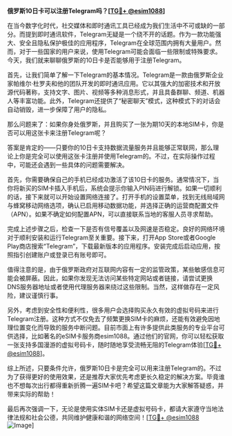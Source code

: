 **俄罗斯10日卡可以注册Telegram吗？[[TG💪+ @esim1088](https://t.me/s/esim1088)]**

在当今数字化时代，社交媒体和即时通讯工具已经成为我们生活中不可或缺的一部分。而提到即时通讯软件，Telegram无疑是一个绕不开的话题。作为一款功能强大、安全且隐私保护极佳的应用程序，Telegram在全球范围内拥有大量用户。然而，对于一些国家的用户来说，使用Telegram可能会面临一些限制或特殊要求。今天，我们就来聊聊俄罗斯的10日卡是否能够用于注册Telegram。

首先，让我们简单了解一下Telegram的基本情况。Telegram是一款由俄罗斯企业家帕维尔·杜罗夫和他的团队开发的即时通讯应用。它以其强大的加密技术和开放源代码著称，支持文字、图片、视频等多种消息形式，并且具备群聊、频道、机器人等丰富功能。此外，Telegram还提供了“秘密聊天”模式，这种模式下的对话会自动销毁，进一步保障了用户的隐私。

那么问题来了：如果你身处俄罗斯，并且购买了一张为期10天的本地SIM卡，你是否可以用这张卡来注册Telegram呢？

答案是肯定的——只要你的10日卡支持数据流量服务并且能够正常联网，那么理论上你是完全可以使用这张卡注册并使用Telegram的。不过，在实际操作过程中，可能还会遇到一些具体的问题需要解决。

首先，你需要确保自己的手机已经成功激活了该10日卡的服务。通常情况下，当你将新买的SIM卡插入手机后，系统会提示你输入PIN码进行解锁。如果一切顺利的话，接下来就可以开始设置网络连接了。打开手机的设置菜单，找到无线局域网与蜂窝移动网络选项，确认已启用移动数据功能，并选择正确的运营商配置文件（APN）。如果不确定如何配置APN，可以直接联系当地的客服人员寻求帮助。

完成上述步骤之后，检查一下是否有信号覆盖以及网速是否稳定。良好的网络环境对于顺利安装和运行Telegram至关重要。接下来，打开App Store或者Google Play商店搜索“Telegram”，下载最新版本的应用程序。安装完成后启动应用，按照指引创建账户或登录已有账号即可。

值得注意的是，由于俄罗斯政府对互联网内容有一定的监管政策，某些敏感信息可能会被屏蔽。因此，如果你发现无法访问某些特定网站或者链接，请尝试更换DNS服务器地址或者使用代理服务器来绕过这些限制。当然，这样做存在一定风险，建议谨慎行事。

另外，考虑到安全性和便利性，很多用户会选择购买永久有效的虚拟号码来进行Telegram注册。这种方式不仅免去了频繁更换SIM卡的麻烦，还能有效避免因地理位置变化而导致的服务中断问题。目前市面上有许多提供此类服务的专业平台可供选择，比如著名的eSIM卡服务商esim1088。通过他们的官网，你可以轻松获取一张支持多国漫游的虚拟号码卡，随时随地享受流畅无阻的Telegram体验[[TG💪+ @esim1088](https://t.me/s/esim1088)]。

综上所述，只要条件允许，俄罗斯10日卡是完全可以用来注册Telegram的。不过为了获得更好的使用效果，还是推荐大家优先考虑更长久稳定的解决方案。毕竟谁也不想每次出行都得重新折腾一遍SIM卡吧？希望这篇文章能为大家解答疑惑，并带来实际的帮助！

最后再次强调一下，无论是使用实体SIM卡还是虚拟号码卡，都请大家遵守当地法律法规和社会公德，共同维护健康和谐的网络空间！[[TG💪+ @esim1088](https://t.me/s/esim1088) ![Image](https://i.postimg.cc/4NQfJmqS/Snipaste-2025-05-13-00-14-12.png)]